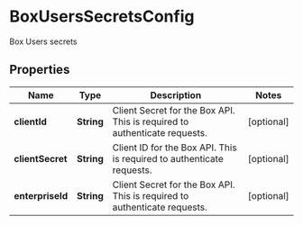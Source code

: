 

# BoxUsersSecretsConfig

Box Users secrets

## Properties

| Name | Type | Description | Notes |
|------------ | ------------- | ------------- | -------------|
|**clientId** | **String** | Client Secret for the Box API. This is required to authenticate requests. |  [optional] |
|**clientSecret** | **String** | Client ID for the Box API. This is required to authenticate requests. |  [optional] |
|**enterpriseId** | **String** | Client Secret for the Box API. This is required to authenticate requests. |  [optional] |



